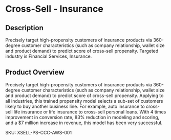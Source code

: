 # Cross-Sell - Insurance

## Description
Precisely target high-propensity customers of insurance products via 360-degree customer characteristics (such as company relationship, wallet size and product demand) to predict score of cross-sell propensity. Targeted industry is Financial Services, Insurance.

## Product Overview
Precisely target high-propensity customers of insurance products via 360-degree customer characteristics (such as company relationship, wallet size and product demand) to predict score of cross-sell propensity. Applying to all industries, this trained propensity model selects a sub-set of customers likely to buy another business line. For example, auto insurance to cross-sell life insurance or life insurance to cross-sell personal loans. With 4 times improvement in conversion rate, 83% reduction in modeling and scoring, and a $7 million increase in revenue, this model has been very successful.

SKU: XSELL-PS-CCC-AWS-001
